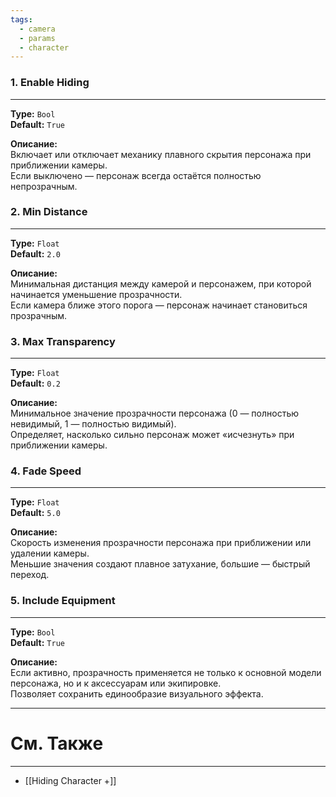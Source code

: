 ```yaml
---
tags:
  - camera
  - params
  - character
---
```


### 1. **Enable Hiding**
---

**Type:** `Bool`  
**Default:** `True`

**Описание:**  
Включает или отключает механику плавного скрытия персонажа при приближении камеры.  
Если выключено — персонаж всегда остаётся полностью непрозрачным.

### 2. **Min Distance**
---

**Type:** `Float`  
**Default:** `2.0`

**Описание:**  
Минимальная дистанция между камерой и персонажем, при которой начинается уменьшение прозрачности.  
Если камера ближе этого порога — персонаж начинает становиться прозрачным.

### 3. **Max Transparency**
---

**Type:** `Float`  
**Default:** `0.2`

**Описание:**  
Минимальное значение прозрачности персонажа (0 — полностью невидимый, 1 — полностью видимый).  
Определяет, насколько сильно персонаж может «исчезнуть» при приближении камеры.

### 4. **Fade Speed**
---

**Type:** `Float`  
**Default:** `5.0`

**Описание:**  
Скорость изменения прозрачности персонажа при приближении или удалении камеры.  
Меньшие значения создают плавное затухание, большие — быстрый переход.

### 5. **Include Equipment**
---

**Type:** `Bool`  
**Default:** `True`

**Описание:**  
Если активно, прозрачность применяется не только к основной модели персонажа, но и к аксессуарам или экипировке.  
Позволяет сохранить единообразие визуального эффекта.

---

# См. Также

---

- [[Hiding Character +]]
